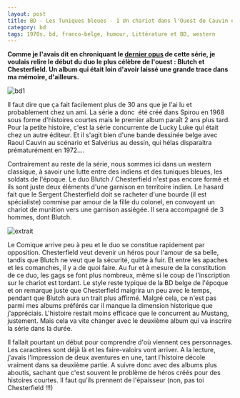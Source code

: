 ```yaml
---
layout: post
title: BD - Les Tuniques bleues - 1 Un chariot dans l'Ouest de Cauvin et Salverius (1970)
category: bd
tags: 1970s, bd, franco-belge, humour, Littérature et BD, western
---
```

**Comme je l'avais dit en chroniquant le [dernier opus](https://www.cheziceman.fr/2017/tuniquesbleues59/) de cette série, je voulais relire le début du duo le plus célèbre de l'ouest : Blutch et Chesterfield. Un album qui était loin d'avoir laissé une grande trace dans ma mémoire, d'ailleurs.**

![bd1](https://filedn.eu/llqi9IBxlYouGRXYG2xlROb/img/2017/tuniquesbleues1.jpg)

Il faut dire que ça fait facilement plus de 30 ans que je l'ai lu et probablement chez un ami. La série a donc  été créé dans Spirou en 1968 sous forme d'histoires courtes mais le premier album paraît 2 ans plus tard. Pour la petite histoire, c'est la série concurrente de Lucky Luke qui était chez un autre éditeur. Et il s'agit bien d'une bande dessinée belge avec Raoul Cauvin au scénario et Salvérius au dessin, qui hélas disparaitra prématurément en 1972....

Contrairement au reste de la série, nous sommes ici dans un western classique, à savoir une lutte entre des indiens et des tuniques bleues, les soldats de l'époque. Le duo Blutch / Chesterfield n'est pas encore formé et ils sont juste deux éléments d'une garnison en territoire indien. Le hasard fait que le Sergent Chesterfield doit se racheter d'une bourde (il est spécialiste) commise par amour de la fille du colonel, en convoyant un chariot de munition vers une garnison assiégée. Il sera accompagné de 3 hommes, dont Blutch.

![extrait](https://filedn.eu/llqi9IBxlYouGRXYG2xlROb/img/2017/tb1_2.jpg)

Le Comique arrive peu à peu et le duo se constitue rapidement par opposition. Chesterfield veut devenir un héros pour l'amour de sa belle, tandis que Blutch ne veut que la sécurité, quitte à fuir. Et entre les apaches et les comanches, il y a de quoi faire. Au fur et à mesure de la constitution de ce duo, les gags se font plus nombreux, même si le coup de l'inscription sur le chariot est tordant. Le style reste typique de la BD belge de l'époque et on remarque juste que Chesterfield maigrira un peu avec le temps, pendant que Blutch aura un trait plus affirmé. Malgré cela, ce n'est pas parmi mes albums préférés car il manque la dimension historique que j'appréciais. L'histoire restait moins efficace que le concurrent au Mustang, justement. Mais cela va vite changer avec le deuxième album qui va inscrire la série dans la durée.

Il fallait pourtant un début pour comprendre d'où viennent ces personnages. Les caractères sont déjà là et les faire-valoirs vont arriver. A la lecture, j'avais l'impression de deux aventures en une, tant l'histoire décole vraiment dans sa deuxième partie. A suivre donc avec des albums plus aboutis, sachant que c'est souvent le problème de héros créés pour des histoires courtes. Il faut qu'ils prennent de l'épaisseur (non, pas toi Chesterfield !!!)
